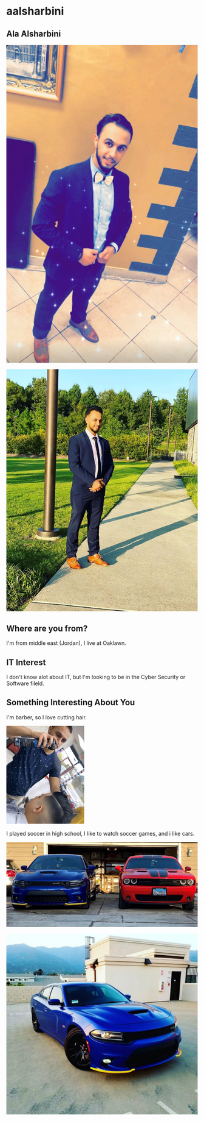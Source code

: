 # aalsharbini

## Ala Alsharbini 

![A](images/al.jpg) 

![A](images/ala.jpg) 


## Where are you from?

I'm from middle east (Jordan), I live at Oaklawn.


## IT Interest

I don't know alot about IT, but I'm looking to be in the Cyber Security or Software fileld.



## Something Interesting About You

I'm barber, so I love cutting hair.

![A](images/cut.jpg)



I played soccer in high school, I like to watch soccer games, and i like cars. 


![A](images/alaa.jpg)


![A](images/carr.jpg)
